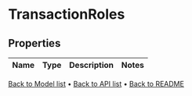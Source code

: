 # TransactionRoles


## Properties
Name | Type | Description | Notes
------------ | ------------- | ------------- | -------------

[Back to Model list](../README.md#documentation-for-models) &#8226; [Back to API list](../README.md#documentation-for-api-endpoints) &#8226; [Back to README](../README.md)


